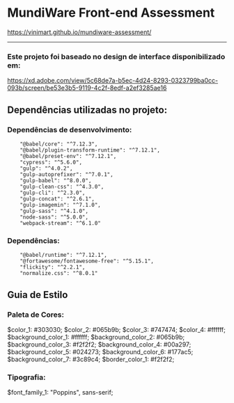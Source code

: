 # MundiWare Front-end Assessment
https://vinimart.github.io/mundiware-assessment/

-------------------------------------------------

### Este projeto foi baseado no design de interface disponibilizado em:
https://xd.adobe.com/view/5c68de7a-b5ec-4d24-8293-0323799ba0cc-093b/screen/be53e3b5-9119-4c2f-8edf-a2ef3285ae16

## Dependências utilizadas no projeto:

### Dependências de desenvolvimento:
        "@babel/core": "^7.12.3",
		"@babel/plugin-transform-runtime": "^7.12.1",
		"@babel/preset-env": "^7.12.1",
		"cypress": "^5.6.0",
		"gulp": "^4.0.2",
		"gulp-autoprefixer": "^7.0.1",
		"gulp-babel": "^8.0.0",
		"gulp-clean-css": "^4.3.0",
		"gulp-cli": "^2.3.0",
		"gulp-concat": "^2.6.1",
		"gulp-imagemin": "^7.1.0",
		"gulp-sass": "^4.1.0",
		"node-sass": "^5.0.0",
		"webpack-stream": "^6.1.0"

### Dependências:
        "@babel/runtime": "^7.12.1",
		"@fortawesome/fontawesome-free": "^5.15.1",
		"flickity": "^2.2.1",
		"normalize.css": "^8.0.1"


## Guia de Estilo

### Paleta de Cores:
$color_1: #303030;
$color_2: #065b9b;
$color_3: #747474;
$color_4: #ffffff;
$background_color_1: #ffffff;
$background_color_2: #065b9b;
$background_color_3: #f2f2f2;
$background_color_4: #00a297;
$background_color_5: #024273;
$background_color_6: #177ac5;
$background_color_7: #3c89c4;
$border_color_1: #f2f2f2;

### Tipografia:
$font_family_1: "Poppins", sans-serif;
